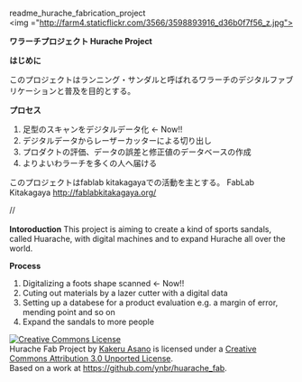 readme_hurache_fabrication_project<br>
<img ="http://farm4.staticflickr.com/3566/3598893916_d36b0f7f56_z.jpg">

<b>ワラーチプロジェクト
Hurache Project</b>

<b>はじめに</b>

このプロジェクトはランニング・サンダルと呼ばれるワラーチのデジタルファブリケーションと普及を目的とする。

<b>プロセス</b>

1. 足型のスキャンをデジタルデータ化 ← Now!!
2. デジタルデータからレーザーカッターによる切り出し
3. プロダクトの評価、データの誤差と修正値のデータベースの作成
4. よりよいわラーチを多くの人へ届ける


このプロジェクトはfablab kitakagayaでの活動を主とする。
FabLab Kitakagaya
http://fablabkitakagaya.org/

//<br><br>
<b>Intoroduction</b>
This project is aiming to create a kind of sports sandals, called Huarache, with digital machines and to expand Hurache all over the world.

<b>Process</b>
1. Digitalizing a foots shape scanned ← Now!!
2. Cuting out materials by a lazer cutter with a digital data
3. Setting up a databese for a product evaluation e.g. a margin of error, mending point and so on
4. Expand the sandals to more people

<a rel="license" href="http://creativecommons.org/licenses/by/3.0/deed.en_US"><img alt="Creative Commons License" style="border-width:0" src="http://i.creativecommons.org/l/by/3.0/88x31.png" /></a><br /><span xmlns:dct="http://purl.org/dc/terms/" property="dct:title">Hurache Fab Project</span> by <a xmlns:cc="http://creativecommons.org/ns#" href="http://kakeruasano.com" property="cc:attributionName" rel="cc:attributionURL">Kakeru Asano</a> is licensed under a <a rel="license" href="http://creativecommons.org/licenses/by/3.0/deed.en_US">Creative Commons Attribution 3.0 Unported License</a>.<br />Based on a work at <a xmlns:dct="http://purl.org/dc/terms/" href="https://github.com/ynbr/huarache_fab" rel="dct:source">https://github.com/ynbr/huarache_fab</a>.